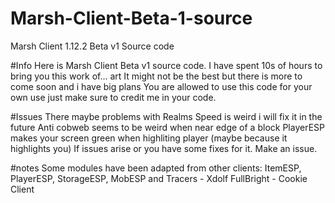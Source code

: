 # Marsh-Client-Beta-1-source
Marsh Client 1.12.2 Beta v1 Source code


#Info
Here is Marsh Client Beta v1 source code.
I have spent 10s of hours to bring you this work of... art
It might not be the best but there is more to come soon and i have big plans
You are allowed to use this code for your own use just make sure to credit me in your code.

#Issues
There maybe problems with Realms
Speed is weird i will fix it in the future
Anti cobweb seems to be weird when near edge of a block
PlayerESP makes your screen green when highliting player (maybe because it highlights you)
If issues arise or you have some fixes for it. Make an issue.

#notes
Some modules have been adapted from other clients:
ItemESP, PlayerESP, StorageESP, MobESP and Tracers - Xdolf
FullBright - Cookie Client
